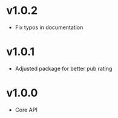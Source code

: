 # v1.0.2

- Fix typos in documentation

# v1.0.1

- Adjusted package for better pub rating

# v1.0.0

- Core API